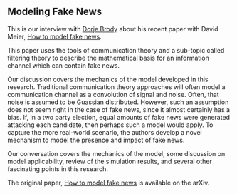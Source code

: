 ## Modeling Fake News

This is our interview with [Dorje Brody](https://www.imperial.ac.uk/people/d.brody) about his recent paper with David Meier, [How to model fake news](https://arxiv.org/abs/1809.00964).

This paper uses the tools of communication theory and a sub-topic called filtering theory to describe the mathematical basis for an information channel which can contain fake news.

Our discussion covers the mechanics of the model developed in this research.  Traditional communication theory approaches will often model a communication channel as a convolution of signal and noise.  Often, that noise is assumed to be Guassian distributed.  However, such an assumption does not seem right in the case of fake news, since it almost certainly has a bias.  If, in a two party election, equal amounts of fake news were generated attacking each candidate, then perhaps such a model would apply.  To capture the more real-world scenario, the authors develop a novel mechanism to model the presence and impact of fake news.

Our conversation covers the mechanics of the model, some discussion on model applicability, review of the simulation results, and several other fascinating points in this research.

The original paper, [How to model fake news](https://arxiv.org/abs/1809.00964) is available on the arXiv.

